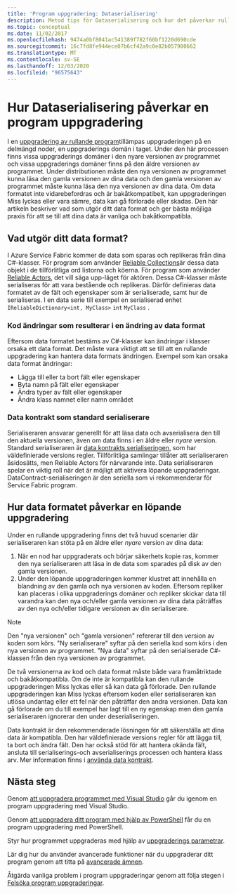 ```yaml
---
title: 'Program uppgradering: Dataserialisering'
description: Metod tips för Dataserialisering och hur det påverkar rullande program uppgraderingar.
ms.topic: conceptual
ms.date: 11/02/2017
ms.openlocfilehash: 9474a0bf8041ac541389f782f60bf1220d690cde
ms.sourcegitcommit: 16c7fd8fe944ece07b6cf42a9c0e82b057900662
ms.translationtype: MT
ms.contentlocale: sv-SE
ms.lasthandoff: 12/03/2020
ms.locfileid: "96575643"
---
```

# <a name="how-data-serialization-affects-an-application-upgrade"></a>Hur Dataserialisering påverkar en program uppgradering
I en [uppgradering av rullande program](service-fabric-application-upgrade.md)tillämpas uppgraderingen på en delmängd noder, en uppgraderings domän i taget. Under den här processen finns vissa uppgraderings domäner i den nyare versionen av programmet och vissa uppgraderings domäner finns på den äldre versionen av programmet. Under distributionen måste den nya versionen av programmet kunna läsa den gamla versionen av dina data och den gamla versionen av programmet måste kunna läsa den nya versionen av dina data. Om data formatet inte vidarebefordras och är bakåtkompatibelt, kan uppgraderingen Miss lyckas eller vara sämre, data kan gå förlorade eller skadas. Den här artikeln beskriver vad som utgör ditt data format och ger bästa möjliga praxis för att se till att dina data är vanliga och bakåtkompatibla.

## <a name="what-makes-up-your-data-format"></a>Vad utgör ditt data format?
I Azure Service Fabric kommer de data som sparas och replikeras från dina C#-klasser. För program som använder [Reliable Collections](service-fabric-reliable-services-reliable-collections.md)är dessa data objekt i de tillförlitliga ord listorna och köerna. För program som använder [Reliable Actors](service-fabric-reliable-actors-introduction.md), det vill säga upp-läget för aktören. Dessa C#-klasser måste serialiseras för att vara bestående och replikeras. Därför definieras data formatet av de fält och egenskaper som är serialiserade, samt hur de serialiseras. I en data serie till exempel en serialiserad enhet `IReliableDictionary<int, MyClass>` `int` `MyClass` .

### <a name="code-changes-that-result-in-a-data-format-change"></a>Kod ändringar som resulterar i en ändring av data format
Eftersom data formatet bestäms av C#-klasser kan ändringar i klasser orsaka ett data format. Det måste vara viktigt att se till att en rullande uppgradering kan hantera data formats ändringen. Exempel som kan orsaka data format ändringar:

* Lägga till eller ta bort fält eller egenskaper
* Byta namn på fält eller egenskaper
* Ändra typer av fält eller egenskaper
* Ändra klass namnet eller namn området

### <a name="data-contract-as-the-default-serializer"></a>Data kontrakt som standard serialiserare
Serialiseraren ansvarar generellt för att läsa data och avserialisera den till den aktuella versionen, även om data finns i en äldre eller *nyare* version. Standard serialiseraren är [data kontrakts serialiseringen](/dotnet/framework/wcf/feature-details/using-data-contracts), som har väldefinierade versions regler. Tillförlitliga samlingar tillåter att serialiseraren åsidosätts, men Reliable Actors för närvarande inte. Data serialiseraren spelar en viktig roll när det är möjligt att aktivera löpande uppgraderingar. DataContract-serialiseringen är den seriella som vi rekommenderar för Service Fabric program.

## <a name="how-the-data-format-affects-a-rolling-upgrade"></a>Hur data formatet påverkar en löpande uppgradering
Under en rullande uppgradering finns det två huvud scenarier där serialiseraren kan stöta på en äldre eller *nyare* version av dina data:

1. När en nod har uppgraderats och börjar säkerhets kopie ras, kommer den nya serialiseraren att läsa in de data som sparades på disk av den gamla versionen.
2. Under den löpande uppgraderingen kommer klustret att innehålla en blandning av den gamla och nya versionen av koden. Eftersom repliker kan placeras i olika uppgraderings domäner och repliker skickar data till varandra kan den nya och/eller gamla versionen av dina data påträffas av den nya och/eller tidigare versionen av din serialiserare.

> [!NOTE]
> Den "nya versionen" och "gamla versionen" refererar till den version av koden som körs. "Ny serialiserare" syftar på den seriella kod som körs i den nya versionen av programmet. "Nya data" syftar på den serialiserade C#-klassen från den nya versionen av programmet.
> 
> 

De två versionerna av kod och data format måste både vara framåtriktade och bakåtkompatibla. Om de inte är kompatibla kan den rullande uppgraderingen Miss lyckas eller så kan data gå förlorade. Den rullande uppgraderingen kan Miss lyckas eftersom koden eller serialiseraren kan utlösa undantag eller ett fel när den påträffar den andra versionen. Data kan gå förlorade om du till exempel har lagt till en ny egenskap men den gamla serialiseraren ignorerar den under deserialiseringen.

Data kontrakt är den rekommenderade lösningen för att säkerställa att dina data är kompatibla. Den har väldefinierade versions regler för att lägga till, ta bort och ändra fält. Den har också stöd för att hantera okända fält, ansluta till serialiserings-och avserialiserings processen och hantera klass arv. Mer information finns i [använda data kontrakt](/dotnet/framework/wcf/feature-details/using-data-contracts).

## <a name="next-steps"></a>Nästa steg
Genom [att uppgradera programmet med Visual Studio](service-fabric-application-upgrade-tutorial.md) går du igenom en program uppgradering med Visual Studio.

Genom [att uppgradera ditt program med hjälp av PowerShell](service-fabric-application-upgrade-tutorial-powershell.md) får du en program uppgradering med PowerShell.

Styr hur programmet uppgraderas med hjälp av [uppgraderings parametrar](service-fabric-application-upgrade-parameters.md).

Lär dig hur du använder avancerade funktioner när du uppgraderar ditt program genom att titta på [avancerade ämnen](service-fabric-application-upgrade-advanced.md).

Åtgärda vanliga problem i program uppgraderingar genom att följa stegen i [Felsöka program uppgraderingar](service-fabric-application-upgrade-troubleshooting.md).
